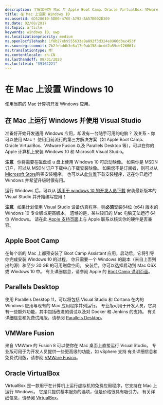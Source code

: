 ```yaml
---
description: 了解如何将 Mac 与 Apple Boot Camp、Oracle VirtualBox、VMware 合成和同类桌面等第三方解决方案配合使用来开发 UWP 应用。
title: 在 Mac 上设置 Windows 10
ms.assetid: 6D520610-5DE0-476E-A792-AA57E002D309
ms.date: 02/08/2017
ms.topic: article
keywords: windows 10, uwp
ms.localizationpriority: medium
ms.openlocfilehash: 1f8b27eb9555633a9a092f3d324e0966d3ec453f
ms.sourcegitcommit: 7b2febddb3e8a17c9ab158abcdd2a59ce126661c
ms.translationtype: MT
ms.contentlocale: zh-CN
ms.lasthandoff: 08/31/2020
ms.locfileid: "89162221"
---
```

# <a name="setting-up-your-mac-with-windows-10"></a>在 Mac 上设置 Windows 10


使用当前的 Mac 计算机开发 Windows 应用。

## <a name="run-windows-on-your-mac-and-use-visual-studio"></a>在 Mac 上运行 Windows 并使用 Visual Studio

准备好开始开发通用 Windows 应用，却没有一台随手可用的电脑？ 没关系 - 你可以使用 Mac！ 使用目前流行的第三方解决方案（如 Apple Boot Camp、Oracle VirtualBox、VMware Fusion 以及 Parallels Desktop 等），可以在你的 Apple 计算机上安装 Windows 10 和 Microsoft Visual Studio。

**注意**   你将需要在磁盘或 u 盘上使用 Windows 10 可启动映像。 如果你是 MSDN 订户，可以从 MSDN 订户下载中心下载安装映像。 如果您不是订阅者，则可以从 [Microsoft Store](https://www.microsoft.com/store/apps)购买安装程序。 也可以从[此位置](https://www.microsoft.com/software-download/windows10)下载安装程序，这在你已运行 Windows 并希望升级时很有用。

运行 Windows 后，可以从 [适用于 windows 10 的开发人员下载](https://developer.microsoft.com/windows/downloads) 安装最新版本的 Visual Studio 并开始编写应用！

**注意**   如果计划使用 Visual Studio 设备仿真程序，则**必须**安装64位 (x64) 版本的 Windows 10 专业版或更高版本。 遗憾的是，某些较旧的 Mac 电脑无法运行 64 位 Windows。 请在此 [Apple 支持页面](https://support.apple.com/kb/HT5634)上与 Apple 联系以核实你的硬件是否兼容。

## <a name="apple-boot-camp"></a>Apple Boot Camp

在每个新的 Mac 上都预安装了 Boot Camp Assistant 应用，启动后，它将引导你完成安装 Windows 10 的过程。 你只需要一个 Windows 的副本（来自上面列出的源）和至少 30 GB 的可用磁盘空间。 安装后，你可以选择启动到 Mac OSX 或 Windows 10 中。 有关详细信息，请参阅 Apple 的 [Boot Camp 说明页面](https://support.apple.com/HT201468)。

## <a name="parallels-desktop"></a>Parallels Desktop

使用 Parallels Desktop 11，可以将包括 Visual Studio 和 Cortana 在内的 Windows 应用与现有的 Mac 应用程序并列运行。 专业版可用于开发人员，它具有一些额外功能，其中包括改进的调试以及对 Docker 和 Jenkins 的支持。 有关详细信息和免费试用版，请参阅 [Parallels Desktop](https://www.parallels.com/download/desktop/)。

## <a name="vmware-fusion"></a>VMWare Fusion

来自 VMWare 的 Fusion 8 可以使你在 Mac 桌面上直接运行 Visual Studio。 专业版可用于为开发人员提供一些更高级的功能，如 vSphere 支持 有关详细信息和免费试用版，请参阅 [VMWare Fusion](http://www.vmware.com/products/fusion/)。

## <a name="oracle-virtualbox"></a>Oracle VirtualBox

VirtualBox 是一款用于在计算机上运行虚拟机的免费应用程序，它支持在 Mac 上运行 Windows。 它是只提供基本服务的选项，但是价格很具有吸引力。 有关详细信息，请参阅 [VirtualBox](https://www.virtualbox.org/wiki/Downloads)。


